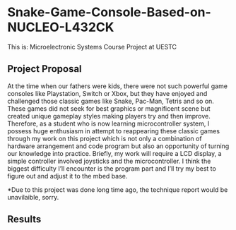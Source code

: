 # Snake-Game-Console-Based-on-NUCLEO-L432CK
This is: Microelectronic Systems Course Project at UESTC

## Project Proposal
At the time when our fathers were kids, there were not such powerful game consoles like Playstation, Switch or Xbox, but they have enjoyed and challenged those classic games like Snake, Pac-Man, Tetris and so on. These games did not seek for best graphics or magnificent scene but created unique gameplay styles making players try and then improve. Therefore, as a student who is now learning microcontroller system, I possess huge enthusiasm in attempt to reappearing these classic games through my work on this project which is not only a combination of hardware arrangement and code program but also an opportunity of turning our knowledge into practice. Briefly, my work will require a LCD display, a simple controller involved joysticks and the microcontroller. I think the biggest difficulty I’ll encounter is the program part and I’ll try my best to figure out and adjust it to the mbed base.

*Due to this project was done long time ago, the technique report would be unavilaible, sorry.

## Results
